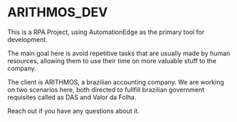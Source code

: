 # ARITHMOS_DEV

This is a RPA Project, using AutomationEdge as the primary tool for development.

The main goal here is avoid repetitive tasks that are usually made by human resources, allowing them to use their time on more valuable stuff to the company. 

The client is ARITHMOS, a brazilian accounting company. We are working on two scenarios here, both directed to fullfill brazilian government requisites called as DAS and Valor da Folha.

Reach out if you have any questions about it. 
